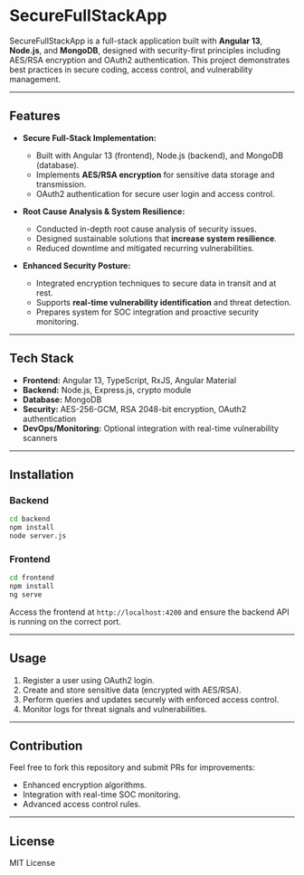 # SecureFullStackApp

SecureFullStackApp is a full-stack application built with **Angular 13**, **Node.js**, and **MongoDB**, designed with security-first principles including AES/RSA encryption and OAuth2 authentication. This project demonstrates best practices in secure coding, access control, and vulnerability management.

---

## Features

* **Secure Full-Stack Implementation:**

  * Built with Angular 13 (frontend), Node.js (backend), and MongoDB (database).
  * Implements **AES/RSA encryption** for sensitive data storage and transmission.
  * OAuth2 authentication for secure user login and access control.

* **Root Cause Analysis & System Resilience:**

  * Conducted in-depth root cause analysis of security issues.
  * Designed sustainable solutions that **increase system resilience**.
  * Reduced downtime and mitigated recurring vulnerabilities.

* **Enhanced Security Posture:**

  * Integrated encryption techniques to secure data in transit and at rest.
  * Supports **real-time vulnerability identification** and threat detection.
  * Prepares system for SOC integration and proactive security monitoring.

---

## Tech Stack

* **Frontend:** Angular 13, TypeScript, RxJS, Angular Material
* **Backend:** Node.js, Express.js, crypto module
* **Database:** MongoDB
* **Security:** AES-256-GCM, RSA 2048-bit encryption, OAuth2 authentication
* **DevOps/Monitoring:** Optional integration with real-time vulnerability scanners

---

## Installation

### Backend

```bash
cd backend
npm install
node server.js
```

### Frontend

```bash
cd frontend
npm install
ng serve
```

Access the frontend at `http://localhost:4200` and ensure the backend API is running on the correct port.

---

## Usage

1. Register a user using OAuth2 login.
2. Create and store sensitive data (encrypted with AES/RSA).
3. Perform queries and updates securely with enforced access control.
4. Monitor logs for threat signals and vulnerabilities.

---

## Contribution

Feel free to fork this repository and submit PRs for improvements:

* Enhanced encryption algorithms.
* Integration with real-time SOC monitoring.
* Advanced access control rules.

---

## License

MIT License
